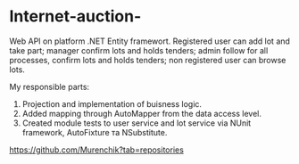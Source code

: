# Internet-auction-
Web API on platform .NET Entity framewort.
Registered user can add lot and take part; 
manager confirm lots and holds tenders;
admin follow for all processes, confirm lots and holds tenders;
non registered user can browse lots.


My responsible parts:
  1. Projection and implementation of buisness logic.
  2. Added mapping through AutoMapper from the data access level.
  3. Created module tests to user service and lot service via NUnit framework, AutoFixture та NSubstitute.

https://github.com/Murenchik?tab=repositories

